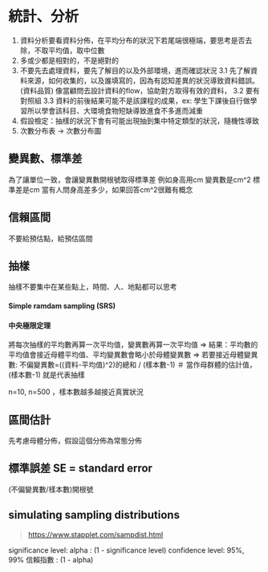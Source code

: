 # 統計、分析

1. 資料分析要看資料分佈，在平均分布的狀況下若尾端很極端，要思考是否去除，不取平均值，取中位數
2. 多或少都是相對的，不是絕對的
3. 不要先去處理資料，要先了解目的以及外部環境，進而確認狀況
3.1 先了解資料來源，如何收集的，以及誰填寫的，因為有認知差異的狀況導致資料錯誤。(資料品質)
像當顧問去設計資料的flow，協助對方取得有效的資料，
3.2 要有對照組
3.3 資料的前後結果可能不是該課程的成果，ex: 學生下課後自行做學習所以學會該科目、大環境食物短缺導致進食不多進而減重
4. 假設檢定：抽樣的狀況下會有可能出現抽到集中特定類型的狀況，隨機性導致
5. 次數分布表 -> 次數分布圖


## 變異數、標準差
為了讓單位一致，會讓變異數開根號取得標準差
例如身高用cm
變異數是cm^2
標準差是cm
當有人問身高差多少，如果回答cm^2很難有概念


## 信賴區間
不要給預估點，給預估區間

## 抽樣
抽樣不要集中在某些點上，時間、人、地點都可以思考

#### Simple ramdam sampling (SRS)

#### 中央極限定理
將每次抽樣的平均數再算一次平均值，變異數再算一次平均值
=> 結果：平均數的平均值會接近母體平均值、平均變異數會略小於母體變異數
=> 若要接近母體變異數: 不偏變異數=((資料-平均值)^2)的總和 / (樣本數-1) ＃ 當作母群體的估計值， (樣本數-1) 就是代表抽樣

n=10, n=500 ，樣本數越多越接近真實狀況

## 區間估計
先考慮母體分佈，假設這個分佈為常態分佈

## 標準誤差 SE = standard error
(不偏變異數/樣本數)開根號


## simulating sampling distributions
> https://www.stapplet.com/sampdist.html


significance level: alpha : (1 - significance level)
confidence level: 95%, 99% 信賴指數 : (1 - alpha)

